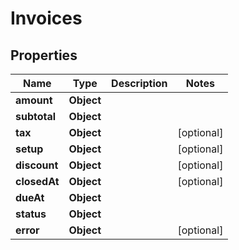 

# Invoices


## Properties

| Name | Type | Description | Notes |
|------------ | ------------- | ------------- | -------------|
|**amount** | **Object** |  |  |
|**subtotal** | **Object** |  |  |
|**tax** | **Object** |  |  [optional] |
|**setup** | **Object** |  |  [optional] |
|**discount** | **Object** |  |  [optional] |
|**closedAt** | **Object** |  |  [optional] |
|**dueAt** | **Object** |  |  |
|**status** | **Object** |  |  |
|**error** | **Object** |  |  [optional] |



